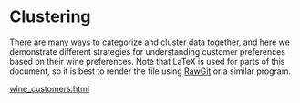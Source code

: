 # Clustering

There are many ways to categorize and cluster data together, and here we demonstrate different strategies for understanding
customer preferences based on their wine preferences. Note that LaTeX is used for parts of this document, so it is
best to render the file using <a href="http://www.rawgit.com">RawGit</a> or a similar program.

<a href="https://cdn.rawgit.com/aloretta/examples/9d8e9870/clustering/wine_customers.html">wine_customers.html</a>
